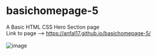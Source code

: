 ﻿# basichomepage-5
A Basic HTML CSS Hero Section page
<br>
Link to page --> https://anfal17.github.io/basichomepage-5/
<br> <br>
![image](https://user-images.githubusercontent.com/92685449/219883764-7ae2d866-0658-47b4-975e-9ff1d8f77cf4.png)

